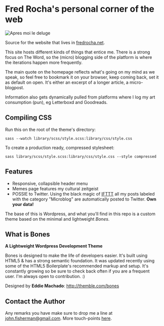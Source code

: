 
# Fred Rocha's personal corner of the web

![Apres moi le deluge](http://www.fredrocha.net/wp-content/themes/theshinny/img/torrent%20of%20thoughts.jpg)

Source for the website that lives in [fredrocha.net](http://fredrocha.net).

This site hosts different kinds of things that entice me. There is a strong focus on The Word, so the (micro) blogging side of the platform is where the iterations happen more frequently.

The main quote on the homepage reflects what's going on my mind as we speak, so feel free to bookmark it on your browser, keep coming back, set it as default on open. It's either an excerpt of a longer article, a micro-blogpost.

Information also gets dynamically pulled from platforms where I log my art consumption (pun), eg Letterboxd and Goodreads.

## Compiling CSS
Run this on the root of the theme's directory:

`sass --watch library/scss/style.scss:library/css/style.css`

To create a production ready, compressed stylesheet:

`sass library/scss/style.scss:library/css/style.css --style compressed` 


## Features

* Responsive, collapsible header menu
* Memes page features my cultural zeitgeist
* POSSIE to Twitter. Using the black magic of [IFTTT](http://ifttt.com) all my posts labeled with the category "Microblog" are automatically posted to Twitter. **Own your data!**


The base of this is Wordpress, and what you'll find in this repo is a custom theme based on the minimal and lightweight *Bones*.

## What is Bones
__A Lightweight Wordpress Development Theme__

Bones is designed to make the life of developers easier. It's built
using HTML5 & has a strong semantic foundation. It was updated recently
using some of the HTML5 Boilerplate's recommended markup and setup.
It's constantly growing so be sure to check back often if you are a
frequent user. I'm always open to contribution. :)

Designed by **Eddie Machado**: http://themble.com/bones

## Contact the Author

Any remarks you have make sure to drop me a line at [john.fisherman@gmail.com](mailto:john.fisherman@gmail.com). More touch-points [here](http://www.fredrocha.net/contact).
